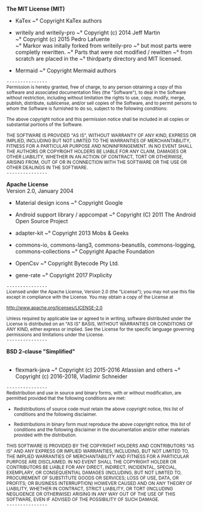**The MIT License (MIT)**  
* KaTex
~° Copyright KaTex authors

* writeily and writeily-pro
~° Copyright (c) 2014 Jeff Martin  
~° Copyright (c) 2015 Pedro Lafuente   
~° Markor was initally forked from writeily-pro
~° but most parts were completly rewritten.
~° Parts that were not modified / rewitten
~° from scratch are placed in the
~° thirdparty directory and MIT licensed.

* Mermaid
~° Copyright Mermaid authors


`---------------`  
<small>Permission is hereby granted, free of charge, to any person obtaining a copy
of this software and associated documentation files (the "Software"), to deal
in the Software without restriction, including without limitation the rights
to use, copy, modify, merge, publish, distribute, sublicense, and/or sell
copies of the Software, and to permit persons to whom the Software is
furnished to do so, subject to the following conditions:

The above copyright notice and this permission notice shall be included in all
copies or substantial portions of the Software.

THE SOFTWARE IS PROVIDED "AS IS", WITHOUT WARRANTY OF ANY KIND, EXPRESS OR
IMPLIED, INCLUDING BUT NOT LIMITED TO THE WARRANTIES OF MERCHANTABILITY,
FITNESS FOR A PARTICULAR PURPOSE AND NONINFRINGEMENT. IN NO EVENT SHALL THE
AUTHORS OR COPYRIGHT HOLDERS BE LIABLE FOR ANY CLAIM, DAMAGES OR OTHER
LIABILITY, WHETHER IN AN ACTION OF CONTRACT, TORT OR OTHERWISE, ARISING FROM,
OUT OF OR IN CONNECTION WITH THE SOFTWARE OR THE USE OR OTHER DEALINGS IN THE
SOFTWARE.</small>  
`---------------`
  
  
**Apache License**  
Version 2.0, January 2004  


* Material design icons
~° Copyright Google

* Android support library / appcompat
~° Copyright (C) 2011 The Android Open Source Project

* adapter-kit
~° Copyright 2013 Mobs & Geeks

* commons-io, commons-lang3, commons-beanutils, commons-logging, commons-collections
~° Copyright Apache Foundation

* OpenCsv
  ~° Copyright Bytecode Pty Ltd.

* gene-rate
~° Copyright 2017 Pixplicity

`---------------`  
<small>Licensed under the Apache License, Version 2.0 (the "License");
you may not use this file except in compliance with the License.
You may obtain a copy of the License at

http://www.apache.org/licenses/LICENSE-2.0

Unless required by applicable law or agreed to in writing, software
distributed under the License is distributed on an "AS IS" BASIS,
WITHOUT WARRANTIES OR CONDITIONS OF ANY KIND, either express or implied.
See the License for the specific language governing permissions and
limitations under the License.</small>  
`---------------`
  
  
**BSD 2-clause "Simplified"**  
&nbsp;

* flexmark-java
~° Copyright (c) 2015-2016 Atlassian and others
~° Copyright (c) 2016-2018, Vladimir Schneider

`---------------`  
<small>
Redistribution and use in source and binary forms, with or without
modification, are permitted provided that the following conditions are met:

* Redistributions of source code must retain the above copyright notice, this
  list of conditions and the following disclaimer.

* Redistributions in binary form must reproduce the above copyright notice,
  this list of conditions and the following disclaimer in the documentation
  and/or other materials provided with the distribution.

THIS SOFTWARE IS PROVIDED BY THE COPYRIGHT HOLDERS AND CONTRIBUTORS "AS IS"
AND ANY EXPRESS OR IMPLIED WARRANTIES, INCLUDING, BUT NOT LIMITED TO, THE
IMPLIED WARRANTIES OF MERCHANTABILITY AND FITNESS FOR A PARTICULAR PURPOSE ARE
DISCLAIMED. IN NO EVENT SHALL THE COPYRIGHT HOLDER OR CONTRIBUTORS BE LIABLE
FOR ANY DIRECT, INDIRECT, INCIDENTAL, SPECIAL, EXEMPLARY, OR CONSEQUENTIAL
DAMAGES (INCLUDING, BUT NOT LIMITED TO, PROCUREMENT OF SUBSTITUTE GOODS OR
SERVICES; LOSS OF USE, DATA, OR PROFITS; OR BUSINESS INTERRUPTION) HOWEVER
CAUSED AND ON ANY THEORY OF LIABILITY, WHETHER IN CONTRACT, STRICT LIABILITY,
OR TORT (INCLUDING NEGLIGENCE OR OTHERWISE) ARISING IN ANY WAY OUT OF THE USE
OF THIS SOFTWARE, EVEN IF ADVISED OF THE POSSIBILITY OF SUCH DAMAGE.</small>  
`---------------`
  
